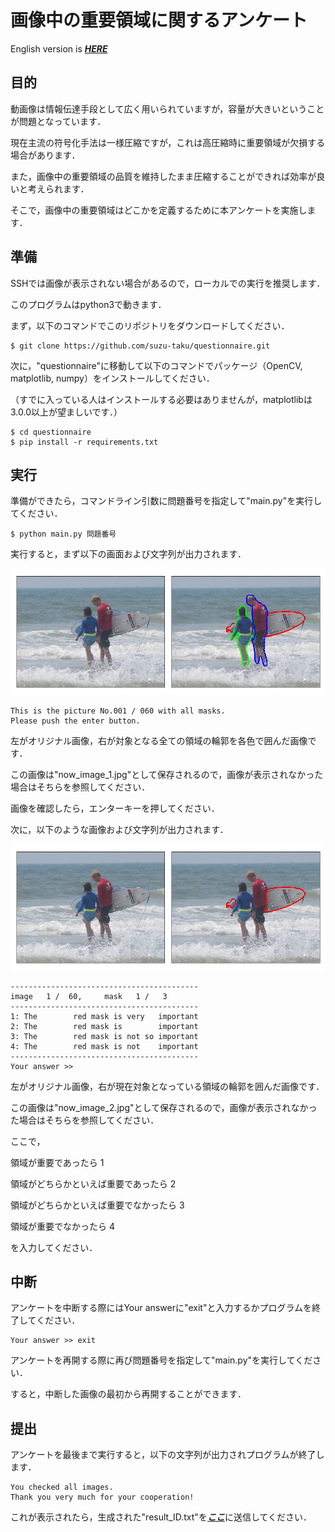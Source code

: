 # 画像中の重要領域に関するアンケート

English version is [***HERE***](README_English.md)

## 目的

動画像は情報伝達手段として広く用いられていますが，容量が大きいということが問題となっています．

現在主流の符号化手法は一様圧縮ですが，これは高圧縮時に重要領域が欠損する場合があります．

また，画像中の重要領域の品質を維持したまま圧縮することができれば効率が良いと考えられます．

そこで，画像中の重要領域はどこかを定義するために本アンケートを実施します．

## 準備

SSHでは画像が表示されない場合があるので，ローカルでの実行を推奨します．

このプログラムはpython3で動きます．

まず，以下のコマンドでこのリポジトリをダウンロードしてください．

```
$ git clone https://github.com/suzu-taku/questionnaire.git
```

次に，"questionnaire"に移動して以下のコマンドでパッケージ（OpenCV, matplotlib, numpy）をインストールしてください．

（すでに入っている人はインストールする必要はありませんが，matplotlibは3.0.0以上が望ましいです．）

```
$ cd questionnaire
$ pip install -r requirements.txt
```

## 実行

準備ができたら，コマンドライン引数に問題番号を指定して"main.py"を実行してください．

```
$ python main.py 問題番号
```

実行すると，まず以下の画面および文字列が出力されます．

![](demo/demo_image_1.jpg)

```
This is the picture No.001 / 060 with all masks.
Please push the enter button.
```

左がオリジナル画像，右が対象となる全ての領域の輪郭を各色で囲んだ画像です．

この画像は"now_image_1.jpg"として保存されるので，画像が表示されなかった場合はそちらを参照してください．

画像を確認したら，エンターキーを押してください．

次に，以下のような画像および文字列が出力されます．

![](demo/demo_image_2.jpg)

```
------------------------------------------
image   1 /  60,     mask   1 /   3
------------------------------------------
1: The        red mask is very   important
2: The        red mask is        important
3: The        red mask is not so important
4: The        red mask is not    important
------------------------------------------
Your answer >>
```

左がオリジナル画像，右が現在対象となっている領域の輪郭を囲んだ画像です．

この画像は"now_image_2.jpg"として保存されるので，画像が表示されなかった場合はそちらを参照してください．

ここで，

領域が重要であったら 1

領域がどちらかといえば重要であったら 2

領域がどちらかといえば重要でなかったら 3

領域が重要でなかったら 4

を入力してください．

## 中断

アンケートを中断する際にはYour answerに"exit"と入力するかプログラムを終了してください．

```
Your answer >> exit
```

アンケートを再開する際に再び問題番号を指定して"main.py"を実行してください．

すると，中断した画像の最初から再開することができます．

## 提出

アンケートを最後まで実行すると，以下の文字列が出力されプログラムが終了します．

```
You checked all images.
Thank you very much for your cooperation!
```

これが表示されたら，生成された"result_ID.txt"を[***ここ***](https://www.dropbox.com/request/dqUKYzZdGBerNj2a7zgu)に送信してください．
